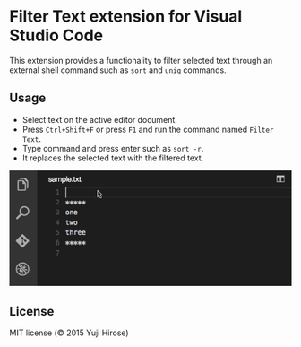 # Filter Text extension for Visual Studio Code

This extension provides a functionality to filter selected text through an external shell command such as `sort` and `uniq` commands.

## Usage

* Select text on the active editor document.
* Press `Ctrl+Shift+F` or press `F1` and run the command named `Filter Text`.
* Type command and press enter such as `sort -r`.
* It replaces the selected text with the filtered text.

![Filter selected text](images/filtertext.gif)

## License

MIT license (© 2015 Yuji Hirose)
